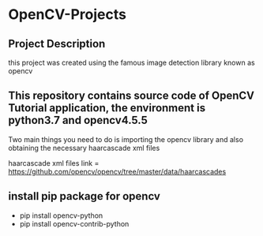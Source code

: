 # OpenCV-Projects


## Project Description
this project was created using the famous image detection library known as opencv 

## This repository contains source code of OpenCV Tutorial application, the environment is python3.7 and opencv4.5.5

Two main things you need to do is importing the opencv library and also obtaining the necessary haarcascade xml files

haarcascade xml files link = https://github.com/opencv/opencv/tree/master/data/haarcascades

## install pip package for opencv
* pip install opencv-python
* pip install opencv-contrib-python
